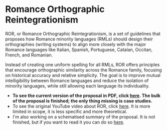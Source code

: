# Romance Orthographic Reintegrationism

ROR, or Romance Orthographic Reintegrationism, is a set of guidelines that proposes how Romance minority languages (RMLs) should design their orthographies (writing systems) to align more closely with the major Romance languages like Italian, Spanish, Portuguese, Catalan, Occitan, French, and Romanian.

Instead of creating one uniform spelling for all RMLs, ROR offers principles that encourage orthographic similarity across the Romance family, focusing on historical accuracy and relative simplicity. The goal is to improve mutual intelligibility between Romance languages and reduce the isolation of minority languages, while still allowing each language its individuality.

- **To see the current version of the proposal in PDF, click [here](PDF_v0.8.pdf). The bulk of the proposal is finished; the only thing missing is case studies.**
- To see the original YouTube video about ROR, click [here](https://youtu.be/T8GsnYJGPq8?si=RHE-02wEer5mRlKx). It is more limited in scope, it is less specific and more theoretical.
- I'm also working on a schematised summary of the proposal. It is not finished, but if you want to read it you can do so [here](ROR_summary.md).
